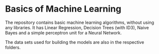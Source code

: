# Basics of Machine Learning

The repository contains basic machine learning algorithms, without using any libraries. It has Linear Regression, Decision Trees (with ID3), 
Naive Bayes and a simple perceptron unit for a Neural Network. 

The data sets used for building the models are also in the respective folders.
